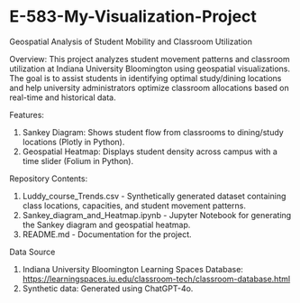 # E-583-My-Visualization-Project

Geospatial Analysis of Student Mobility and Classroom Utilization

Overview:
This project analyzes student movement patterns and classroom utilization at Indiana University Bloomington using geospatial visualizations. The goal is to assist students in identifying optimal study/dining locations and help university administrators optimize classroom allocations based on real-time and historical data.

Features:
1) Sankey Diagram: Shows student flow from classrooms to dining/study locations (Plotly in Python).
2) Geospatial Heatmap: Displays student density across campus with a time slider (Folium in Python).

Repository Contents:
1) Luddy_course_Trends.csv - Synthetically generated dataset containing class locations, capacities, and student movement patterns.
2) Sankey_diagram_and_Heatmap.ipynb - Jupyter Notebook for generating the Sankey diagram and geospatial heatmap.
3) README.md - Documentation for the project.

Data Source
1) Indiana University Bloomington Learning Spaces Database: https://learningspaces.iu.edu/classroom-tech/classroom-database.html
2) Synthetic data: Generated using ChatGPT-4o.
